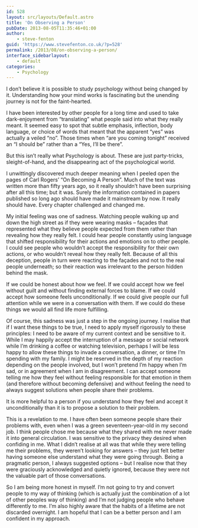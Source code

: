 ```yaml
---
id: 528
layout: src/layouts/Default.astro
title: 'On Observing a Person'
pubDate: 2013-08-05T11:35:46+01:00
author:
    - steve-fenton
guid: 'https://www.stevefenton.co.uk/?p=528'
permalink: /2013/08/on-observing-a-person/
interface_sidebarlayout:
    - default
categories:
    - Psychology
---
```


I don’t believe it is possible to study psychology without being changed by it. Understanding how your mind works is fascinating but the unending journey is not for the faint-hearted.

I have been interested by other people for a long time and used to take dark-enjoyment from “translating” what people said into what they really meant. It seemed easy to spot that subtle emphasis, inflection, body language, or choice of words that meant that the apparent “yes” was actually a veiled “no”. Those times when “are you coming tonight” received an “I should be” rather than a “Yes, I’ll be there”.

But this isn’t really what Psychology is about. These are just party-tricks, sleight-of-hand, and the disappearing act of the psychological world.

I unwittingly discovered much deeper meaning when I peeled open the pages of Carl Rogers’ “On Becoming A Person”. Much of the text was written more than fifty years ago, so it really shouldn’t have been surprising after all this time; but it was. Surely the information contained in papers published so long ago should have made it mainstream by now. It really should have. Every chapter challenged and changed me.

My initial feeling was one of sadness. Watching people walking up and down the high street as if they were wearing masks – façades that represented what they believe people expected from them rather than revealing how they really felt. I could hear people constantly using language that shifted responsibility for their actions and emotions on to other people. I could see people who wouldn’t accept the responsibility for their own actions, or who wouldn’t reveal how they really felt. Because of all this deception, people in turn were reacting to the façades and not to the real people underneath; so their reaction was irrelevant to the person hidden behind the mask.

If we could be honest about how we feel. If we could accept how we feel without guilt and without finding external forces to blame. If we could accept how someone feels unconditionally. If we could give people our full attention while we were in a conversation with them. If we could do these things we would all find life more fulfilling.

Of course, this sadness was just a step in the ongoing journey. I realise that if I want these things to be true, I need to apply myself rigorously to these principles: I need to be aware of my current context and be sensitive to it. While I may happily accept the interruption of a message or social network while I’m drinking a coffee or watching television, perhaps I will be less happy to allow these things to invade a conversation, a dinner, or time I’m spending with my family. I might be reserved in the depth of my reaction depending on the people involved, but I won’t pretend I’m happy when I’m sad, or in agreement when I am in disagreement. I can accept someone telling me how they feel without feeling responsible for that emotion in them (and therefore without becoming defensive) and without feeling the need to always suggest solutions when people share their problems.

It is more helpful to a person if you understand how they feel and accept it unconditionally than it is to propose a solution to their problem.

This is a revelation to me. I have often been someone people share their problems with, even when I was a green seventeen-year-old in my second job. I think people chose me because what they shared with me never made it into general circulation. I was sensitive to the privacy they desired when confiding in me. What I didn’t realise at all was that while they were telling me their problems, they weren’t looking for answers – they just felt better having someone else understand what they were going through. Being a pragmatic person, I always suggested options – but I realise now that they were graciously acknowledged and quietly ignored, because they were not the valuable part of those conversations.

So I am being more honest in myself. I’m not going to try and convert people to my way of thinking (which is actually just the combination of a lot of other peoples way of thinking) and I’m not judging people who behave differently to me. I’m also highly aware that the habits of a lifetime are not discarded overnight. I am hopeful that I can be a better person and I am confident in my approach.